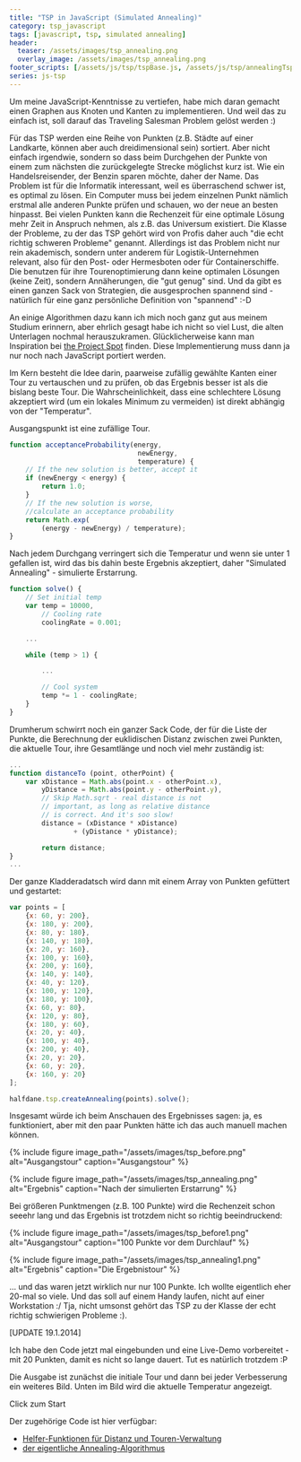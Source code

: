 ```yaml
---
title: "TSP in JavaScript (Simulated Annealing)"
category: tsp_javascript
tags: [javascript, tsp, simulated annealing]
header:
  teaser: /assets/images/tsp_annealing.png
  overlay_image: /assets/images/tsp_annealing.png
footer_scripts: [/assets/js/tsp/tspBase.js, /assets/js/tsp/annealingTsp.js]
series: js-tsp
---
```

Um meine JavaScript-Kenntnisse zu vertiefen, habe mich daran gemacht einen Graphen aus Knoten und Kanten zu implementieren. Und weil das zu einfach ist, soll darauf das Traveling Salesman Problem gelöst werden :)

Für das TSP werden eine Reihe von Punkten (z.B. Städte auf einer Landkarte, können aber auch dreidimensional sein) sortiert. Aber nicht einfach irgendwie, sondern so dass beim Durchgehen der Punkte von einem zum nächsten die zurückgelegte Strecke möglichst kurz ist. Wie ein Handelsreisender, der Benzin sparen möchte, daher der Name. Das Problem ist für die Informatik interessant, weil es überraschend schwer ist, es optimal zu lösen. Ein Computer muss bei jedem einzelnen Punkt nämlich erstmal alle anderen Punkte prüfen und schauen, wo der neue an besten hinpasst. Bei vielen Punkten kann die Rechenzeit für eine optimale Lösung mehr Zeit in Anspruch nehmen, als z.B. das Universum existiert. Die Klasse der Probleme, zu der das TSP gehört wird von Profis daher auch "die echt richtig schweren Probleme" genannt. Allerdings ist das Problem nicht nur rein akademisch, sondern unter anderem für Logistik-Unternehmen relevant, also für den Post- oder Hermesboten oder für Containerschiffe. Die benutzen für ihre Tourenoptimierung dann keine optimalen Lösungen (keine Zeit), sondern Annäherungen, die "gut genug" sind. Und da gibt es einen ganzen Sack von Strategien, die ausgesprochen spannend sind - natürlich für eine ganz persönliche Definition von "spannend" :-D

An einige Algorithmen dazu kann ich mich noch ganz gut aus meinem Studium erinnern, aber ehrlich gesagt habe ich nicht so viel Lust, die alten Unterlagen nochmal herauszukramen. Glücklicherweise kann man Inspiration bei [the Project Spot](http://www.theprojectspot.com/tutorial-post/simulated-annealing-algorithm-for-beginners/6) finden. Diese Implementierung muss dann ja nur noch nach JavaScript portiert werden.

Im Kern besteht die Idee darin, paarweise zufällig gewählte Kanten einer Tour zu vertauschen und zu prüfen, ob das Ergebnis besser ist als die bislang beste Tour. Die Wahrscheinlichkeit, dass eine schlechtere Lösung akzeptiert wird (um ein lokales Minimum zu vermeiden) ist direkt abhängig von der "Temperatur".

Ausgangspunkt ist eine zufällige Tour.

```javascript
function acceptanceProbability(energy,
                                newEnergy,
                                temperature) {
    // If the new solution is better, accept it
    if (newEnergy < energy) {
        return 1.0;
    }
    // If the new solution is worse,
    //calculate an acceptance probability
    return Math.exp(
        (energy - newEnergy) / temperature);
}
```

Nach jedem Durchgang verringert sich die Temperatur und wenn sie unter 1 gefallen ist, wird das bis dahin beste Ergebnis akzeptiert, daher "Simulated Annealing" - simulierte Erstarrung.

```javascript
function solve() {
    // Set initial temp
    var temp = 10000,
        // Cooling rate
        coolingRate = 0.001;

    ...

    while (temp > 1) {

        ...

        // Cool system
        temp *= 1 - coolingRate;
    }
}
```

Drumherum schwirrt noch ein ganzer Sack Code, der für die Liste der Punkte, die Berechnung der euklidischen Distanz zwischen zwei Punkten, die aktuelle Tour, ihre Gesamtlänge und noch viel mehr zuständig ist:

```javascript
...
function distanceTo (point, otherPoint) {
    var xDistance = Math.abs(point.x - otherPoint.x),
        yDistance = Math.abs(point.y - otherPoint.y),
        // Skip Math.sqrt - real distance is not
        // important, as long as relative distance
        // is correct. And it's soo slow!
        distance = (xDistance * xDistance)
                + (yDistance * yDistance);

        return distance;
}
...
```

Der ganze Kladderadatsch wird dann mit einem Array von Punkten gefüttert und gestartet:

```javascript
var points = [
    {x: 60, y: 200},
    {x: 180, y: 200},
    {x: 80, y: 180},
    {x: 140, y: 180},
    {x: 20, y: 160},
    {x: 100, y: 160},
    {x: 200, y: 160},
    {x: 140, y: 140},
    {x: 40, y: 120},
    {x: 100, y: 120},
    {x: 180, y: 100},
    {x: 60, y: 80},
    {x: 120, y: 80},
    {x: 180, y: 60},
    {x: 20, y: 40},
    {x: 100, y: 40},
    {x: 200, y: 40},
    {x: 20, y: 20},
    {x: 60, y: 20},
    {x: 160, y: 20}
];

halfdane.tsp.createAnnealing(points).solve();
```

Insgesamt würde ich beim Anschauen des Ergebnisses sagen: ja, es funktioniert, aber mit den paar Punkten hätte ich das auch manuell machen können.

{% include figure image_path="/assets/images/tsp_before.png" alt="Ausgangstour" caption="Ausgangstour" %}

{% include figure image_path="/assets/images/tsp_annealing.png" alt="Ergebnis" caption="Nach der simulierten Erstarrung" %}

Bei größeren Punktmengen (z.B. 100 Punkte) wird die Rechenzeit schon seeehr lang und das Ergebnis ist trotzdem nicht so richtig beeindruckend:



{% include figure image_path="/assets/images/tsp_before1.png" alt="Ausgangstour" caption="100 Punkte vor dem Durchlauf" %}

{% include figure image_path="/assets/images/tsp_annealing1.png" alt="Ergebnis" caption="Die Ergebnistour" %}

... und das waren jetzt wirklich nur nur 100 Punkte. Ich wollte eigentlich eher 20-mal so viele. Und das soll auf einem Handy laufen, nicht auf einer Workstation :/ Tja, nicht umsonst gehört das TSP zu der Klasse der echt richtig schwierigen Probleme :).


[UPDATE 19.1.2014]

Ich habe den Code jetzt mal eingebunden und eine Live-Demo vorbereitet - mit 20 Punkten, damit es nicht so lange dauert. Tut es natürlich trotzdem :P

Die Ausgabe ist zunächst die initiale Tour und dann bei jeder Verbesserung ein weiteres Bild. Unten im Bild wird die aktuelle Temperatur angezeigt.

<span class="target"></span>
<span class="btn btn--primary btn--x-large" onclick="halfdane.tsp.annealingTest(); return false;">Click zum Start</span>

Der zugehörige Code ist hier verfügbar:

- [Helfer-Funktionen für Distanz und Touren-Verwaltung](/assets/js/tsp/tspBase.js)
- [der eigentliche Annealing-Algorithmus](/assets/js/tsp/annealingTsp.js)